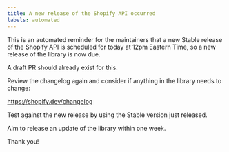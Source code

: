 ```yaml
---
title: A new release of the Shopify API occurred
labels: automated
---
```


This is an automated reminder for the maintainers that a new Stable release of the Shopify API is scheduled for today
at 12pm Eastern Time, so a new release of the library is now due.

A draft PR should already exist for this.

Review the changelog again and consider if anything in the library needs to change:

https://shopify.dev/changelog

Test against the new release by using the Stable version just released.

Aim to release an update of the library within one week.

Thank you!
